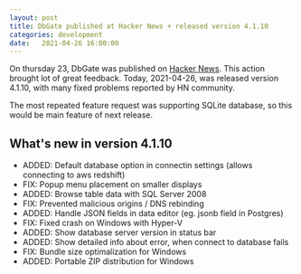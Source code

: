 ```yaml
---
layout: post
title: DbGate published at Hacker News + released version 4.1.10
categories: development
date:   2021-04-26 16:00:00
---
```


On thursday 23, DbGate was published on [Hacker News](https://news.ycombinator.com/item?id=26899100). This action brought lot of great feedback. Today, 2021-04-26, was released version 4.1.10, with many fixed problems reported by HN community.

The most repeated feature request was supporting SQLite database, so this would be main feature of next release.

<!--more--> 

## What's new in version 4.1.10
- ADDED: Default database option in connectin settings (allows connecting to aws redshift)
- FIX: Popup menu placement on smaller displays
- ADDED: Browse table data with SQL Server 2008
- FIX: Prevented malicious origins / DNS rebinding
- ADDED: Handle JSON fields in data editor (eg. jsonb field in Postgres)
- FIX: Fixed crash on Windows with Hyper-V
- ADDED: Show database server version in status bar
- ADDED: Show detailed info about error, when connect to database fails
- FIX: Bundle size optimalization for Windows
- ADDED: Portable ZIP distribution for Windows
